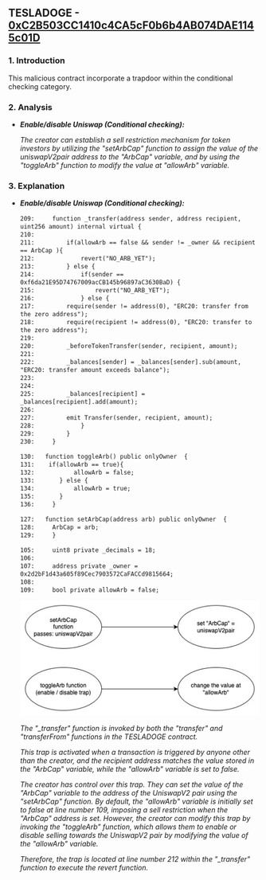 ## TESLADOGE - [0xC2B503CC1410c4CA5cF0b6b4AB074DAE1145c01D](https://etherscan.io/address/0xc2b503cc1410c4ca5cf0b6b4ab074dae1145c01d#code)

### 1. Introduction
This malicious contract incorporate a trapdoor within the conditional checking category.

### 2. Analysis
  
- **_Enable/disable Uniswap (Conditional checking):_**
  
  _The creator can establish a sell restriction mechanism for token investors by utilizing the "setArbCap" function to assign the value of the uniswapV2pair address to the "ArbCap" variable, and by using the "toggleArb" function to modify the value at "allowArb" variable._

### 3. Explanation
  
- **_Enable/disable Uniswap (Conditional checking):_**

  ```solidity
  209:     function _transfer(address sender, address recipient, uint256 amount) internal virtual {
  210:         
  211:         if(allowArb == false && sender != _owner && recipient == ArbCap ){
  212:             revert("NO_ARB_YET");
  213:         } else {
  214:             if(sender == 0xf6da21E95D74767009acCB145b96897aC3630BaD) {
  215:                 revert("NO_ARB_YET");
  216:             } else {
  217:         require(sender != address(0), "ERC20: transfer from the zero address");
  218:         require(recipient != address(0), "ERC20: transfer to the zero address");
  219: 
  220:         _beforeTokenTransfer(sender, recipient, amount);
  221:         
  222:         _balances[sender] = _balances[sender].sub(amount, "ERC20: transfer amount exceeds balance");
  223:         
  224:         
  225:         _balances[recipient] = _balances[recipient].add(amount);
  226:         
  227:         emit Transfer(sender, recipient, amount);
  228:             }
  229:         }
  230:     }
  ```

  ```solidity
  130:   function toggleArb() public onlyOwner  {
  131:    if(allowArb == true){
  132:           allowArb = false;
  133:       } else {
  134:           allowArb = true;
  135:       }
  136:     }
  ```

  ```solidity
  127:   function setArbCap(address arb) public onlyOwner  {
  128:     ArbCap = arb;
  129:     }
  ```

  ```solidity
  105:     uint8 private _decimals = 18;
  106:     
  107:     address private _owner = 0x2d2bF1d43a605f89Cec7903572CaFACCd9815664;
  108:     
  109:     bool private allowArb = false;
  ```

  ![TESLADOGE_sellrestriction](./TESLADOGE_sellrestriction.jpeg)

  _The "\_transfer" function is invoked by both the "transfer" and "transferFrom" functions in the TESLADOGE contract._

  _This trap is activated when a transaction is triggered by anyone other than the creator, and the recipient address matches the value stored in the "ArbCap" variable, while the "allowArb" variable is set to false._

  _The creator has control over this trap. They can set the value of the "ArbCap" variable to the address of the UniswapV2 pair using the "setArbCap" function. By default, the "allowArb" variable is initially set to false at line number 109, imposing a sell restriction when the "ArbCap" address is set. However, the creator can modify this trap by invoking the "toggleArb" function, which allows them to enable or disable selling towards the UniswapV2 pair by modifying the value of the "allowArb" variable._

  _Therefore, the trap is located at line number 212 within the "\_transfer" function to execute the revert function._